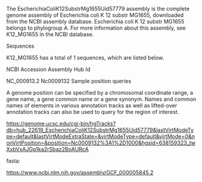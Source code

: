 

The EscherichiaColiK12SubstrMg1655Uid57779 assembly is the complete genome assembly of Escherichia coli K 12 substr MG1655, downloaded from the NCBI assembly database. Escherichia coli K 12 substr MG1655 belongs to phylogroup A. For more information about this assembly, see K12_MG1655 in the NCBI database.

Sequences

K12_MG1655 has a total of 1 sequences, which are listed below.

NCBI Accession	 	Assembly Hub Id
 
NC_000913.2	 	Nc0009132
Sample position queries

A genome position can be specified by a chromosomal coordinate range, a gene name, a gene common name or a gene synonym. Names and common names of elements in various annotation tracks as well as lifted-over annotation tracks can also be used to query for the region of interest.


https://genome.ucsc.edu/cgi-bin/hgTracks?db=hub_22619_EscherichiaColiK12SubstrMg1655Uid57779&lastVirtModeType=default&lastVirtModeExtraState=&virtModeType=default&virtMode=0&nonVirtPosition=&position=Nc0009132%3A1%2D1000&hgsid=638159323_twXxbVxAJGp1ka2rSbaz2BoAURcA

fasta:

https://www.ncbi.nlm.nih.gov/assembly/GCF_000005845.2
